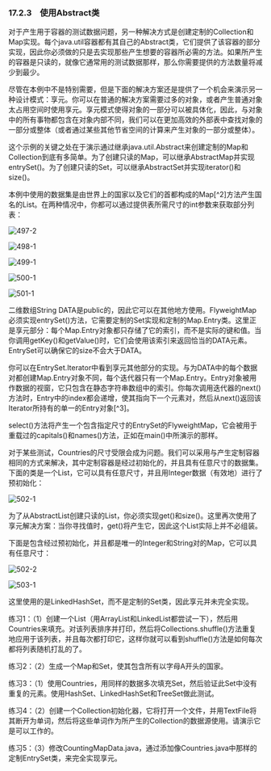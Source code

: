 ### 17.2.3　使用Abstract类

对于产生用于容器的测试数据问题，另一种解决方式是创建定制的Collection和Map实现。每个java.util容器都有其自己的Abstract类，它们提供了该容器的部分实现，因此你必须做的只是去实现那些产生想要的容器所必需的方法。如果所产生的容器是只读的，就像它通常用的测试数据那样，那么你需要提供的方法数量将减少到最少。

尽管在本例中不是特别需要，但是下面的解决方案还是提供了一个机会来演示另一种设计模式：享元。你可以在普通的解决方案需要过多的对象，或者产生普通对象太占用空间时使用享元。享元模式使得对象的一部分可以被具体化，因此，与对象中的所有事物都包含在对象内部不同，我们可以在更加高效的外部表中查找对象的一部分或整体（或者通过某些其他节省空间的计算来产生对象的一部分或整体）。

这个示例的关键之处在于演示通过继承java.util.Abstract来创建定制的Map和Collection到底有多简单。为了创建只读的Map，可以继承AbstractMap并实现entrySet()。为了创建只读的Set，可以继承AbstractSet并实现iterator()和size()。

本例中使用的数据集是由世界上的国家以及它们的首都构成的Map[^2]方法产生国名的List。在两种情况中，你都可以通过提供表所需尺寸的int参数来获取部分列表：

![497-2](../Images/image03384.jpeg)

![498-1](../Images/image03385.jpeg)

![499-1](../Images/image03386.jpeg)

![500-1](../Images/image03387.jpeg)

![501-1](../Images/image03388.jpeg)

二维数组String DATA是public的，因此它可以在其他地方使用。FlyweightMap必须实现entrySet()方法，它需要定制的Set实现和定制的Map.Entry类。这里正是享元部分：每个Map.Entry对象都只存储了它的索引，而不是实际的键和值。当你调用getKey()和getValue()时，它们会使用该索引来返回恰当的DATA元素。EntrySet可以确保它的size不会大于DATA。

你可以在EntrySet.Iterator中看到享元其他部分的实现。与为DATA中的每个数据对都创建Map.Entry对象不同，每个迭代器只有一个Map.Entry。Entry对象被用作数据的视窗，它只包含在静态字符串数组中的索引。你每次调用迭代器的next()方法时，Entry中的index都会递增，使其指向下一个元素对，然后从next()返回该Iterator所持有的单一的Entry对象[^3]。

select()方法将产生一个包含指定尺寸的EntrySet的FlyweightMap，它会被用于重载过的capitals()和names()方法，正如在main()中所演示的那样。

对于某些测试，Countries的尺寸受限会成为问题。我们可以采用与产生定制容器相同的方式来解决，其中定制容器是经过初始化的，并且具有任意尺寸的数据集。下面的类是一个List，它可以具有任意尺寸，并且用Integer数据（有效地）进行了预初始化：

![502-1](../Images/image03389.jpeg)

为了从AbstractList创建只读的List，你必须实现get()和size()。这里再次使用了享元解决方案：当你寻找值时，get()将产生它，因此这个List实际上并不必组装。

下面是包含经过预初始化，并且都是唯一的Integer和String对的Map，它可以具有任意尺寸：

![502-2](../Images/image03390.jpeg)

![503-1](../Images/image03391.jpeg)

这里使用的是LinkedHashSet，而不是定制的Set类，因此享元并未完全实现。

练习1：（1）创建一个List（用ArrayList和LinkedList都尝试一下），然后用Countries来填充。对该列表排序并打印，然后将Collections.shuffle()方法重复地应用于该列表，并且每次都打印它，这样你就可以看到shuffle()方法是如何每次都将列表随机打乱的了。

练习2：（2）生成一个Map和Set，使其包含所有以字母A开头的国家。

练习3：（1）使用Countries，用同样的数据多次填充Set，然后验证此Set中没有重复的元素。使用HashSet、LinkedHashSet和TreeSet做此测试。

练习4：（2）创建一个Collection初始化器，它将打开一个文件，并用TextFile将其断开为单词，然后将这些单词作为所产生的Collection的数据源使用。请演示它是可以工作的。

练习5：（3）修改CountingMapData.java，通过添加像Countries.java中那样的定制EntrySet类，来完全实现享元。
